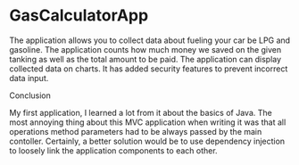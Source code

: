 # GasCalculatorApp
The application allows you to collect data about fueling your car be LPG and gasoline. The application counts how much money we saved on the given tanking as well as 
the total amount to be paid. The application can display collected data on charts. It has added security features to prevent incorrect data input.

Conclusion


My first application, I learned a lot from it about the basics of Java. The most annoying thing about this MVC application when writing it was that all operations method parameters had to be always passed by the main contoller. Certainly, a better solution would be to use dependency injection to loosely link the application components to each other.
